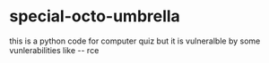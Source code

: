# special-octo-umbrella


this is a python code for computer quiz 
but it is vulneralble by some 
vunlerabilities like
-- rce
